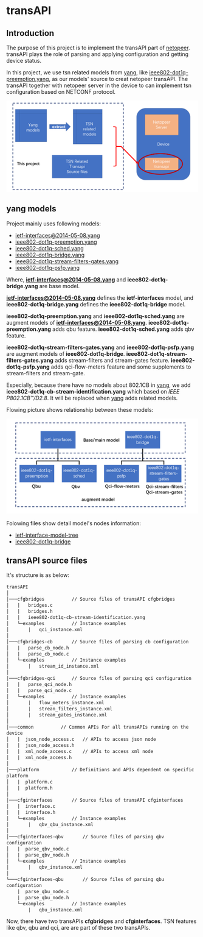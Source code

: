 # transAPI
## Introduction

The purpose of this project is to implement the transAPI part of [netopeer](https://github.com/CESNET/netopeer). transAPI plays the role of parsing and applying configuration and getting device status.

In this project, we use tsn related models from [yang](https://github.com/YangModels/yang), like [ieee802-dot1q-preemption.yang](https://github.com/YangModels/yang/tree/master/standard/ieee/draft/802.1/Qcw), as our models' source to creat netopeer transAPI. The transAPI together with netopeer server in the device to can implement tsn configuration based on NETCONF protocol.

![project overview](./images/yang-models-plus.png)

## yang models

Project mainly uses following models:
  - [ietf-interfaces@2014-05-08.yang](https://github.com/YangModels/yang/blob/master/standard/ietf/RFC/ietf-interfaces%402014-05-08.yang)
  - [ieee802-dot1q-preemption.yang](https://github.com/YangModels/yang/blob/master/standard/ieee/draft/802.1/Qcw/ieee802-dot1q-preemption.yang)
  - [ieee802-dot1q-sched.yang](https://github.com/YangModels/yang/blob/master/standard/ieee/draft/802.1/Qcw/ieee802-dot1q-sched.yang)
  - [ieee802-dot1q-bridge.yang](https://github.com/YangModels/yang/blob/master/standard/ieee/published/802.1/ieee802-dot1q-bridge.yang)
  - [ieee802-dot1q-stream-filters-gates.yang](https://github.com/YangModels/yang/blob/master/standard/ieee/draft/802.1/Qcr/ieee802-dot1q-stream-filters-gates.yang)
  - [ieee802-dot1q-psfp.yang](https://github.com/YangModels/yang/blob/master/standard/ieee/draft/802.1/Qcw/ieee802-dot1q-psfp.yang)

Where, **ietf-interfaces@2014-05-08.yang** and **ieee802-dot1q-bridge.yang** are base model.

**ietf-interfaces@2014-05-08.yang** defines the **ietf-interfaces** model, and **ieee802-dot1q-bridge.yang** defines the **ieee802-dot1q-bridge** model.

**ieee802-dot1q-preemption.yang** and **ieee802-dot1q-sched.yang** are augment models of **ietf-interfaces@2014-05-08.yang**. **ieee802-dot1q-preemption.yang** adds qbu feature. **ieee802-dot1q-sched.yang** adds qbv feature.

**ieee802-dot1q-stream-filters-gates.yang** and **ieee802-dot1q-psfp.yang** are augment models of **ieee802-dot1q-bridge**. **ieee802-dot1q-stream-filters-gates.yang** adds stream-filters and stream-gates feature. **ieee802-dot1q-psfp.yang** adds qci-flow-meters feature and some supplements to stream-filters and stream-gate.

Especially, because there have no models about 802.1CB in [yang](https://github.com/YangModels/yang), we add **ieee802-dot1q-cb-stream-identification.yang** which based on *IEEE P802.1CB™/D2.8*. It will be replaced when [yang](https://github.com/YangModels/yang) adds related models.

Flowing picture shows relationship between these models:

![model ralationsheep](./images/model-relation.png)

Folowing files show detail model's nodes information:

- [ietf-interface-model-tree](./cfginterfaces/interfaces-tree.txt)
- [ieee802-dot1q-bridge](./cfgbridges/bridges-tree.txt)

## transAPI source files

It's structure is as below:
```
transAPI
│
│───cfgbridges			// Source files of transAPI cfgbridges
│   |   bridges.c
│   |   bridges.h
│   |   ieee802-dot1q-cb-stream-identification.yang
│   └─examples			// Instance examples
│       |   qci_instance.xml
│
│───cfgbridges-cb		// Source files of parsing cb configuration
│   |   parse_cb_node.h
│   |   parse_cb_node.c
│   └─examples			// Instance examples
│       |   stream_id_instance.xml
│
│───cfgbridges-qci		// Source files of parsing qci configuration
│   |   parse_qci_node.h
│   |   parse_qci_node.c
│   └─examples			// Instance examples
│       |   flow_meters_instance.xml
│       |   strean_filters_instance.xml
│       |   stream_gates_instance.xml
│
│───common			// Common APIs For all transAPIs running on the device
│   |  json_node_access.c	// APIs to access json node
│   |  json_node_access.h
│   |  xml_node_access.c	// APIs to access xml node
│   |  xml_node_access.h
│
│───platform			// Definitions and APIs dependent on specific platform
│   |  platform.c
│   |  platform.h
│
│───cfginterfaces		// Source files of transAPI cfginterfaces
│   |  interface.c
│   |  interface.h
│   └─examples			// Instance examples
│       |   qbv_qbu_instance.xml
│
│───cfginterfaces-qbv		// Source files of parsing qbv configuration
│   |  parse_qbv_node.c
│   |  parse_qbv_node.h
│   └─examples			// Instance examples
│       |   qbv_instance.xml
│
└───cfginterfaces-qbu		// Source files of parsing qbu configuration
    |  parse_qbu_node.c
    |  parse_qbu_node.h
    └─examples			// Instance examples
        |   qbu_instance.xml
```
Now, there have two transAPIs **cfgbridges** and **cfginterfaces**. TSN features like qbv, qbu and qci, are are part of these two transAPIs.
